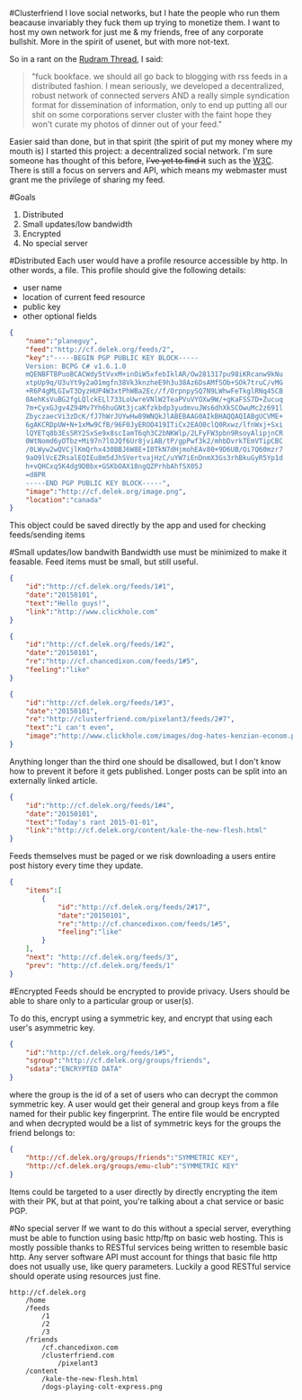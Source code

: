 #Clusterfriend
I love social networks, but I hate the people who run them beacause invariably they fuck them up trying to monetize them. I want to host my own network for just me & my friends, free of any corporate bullshit. More in the spirit of usenet, but with more not-text.

So in a rant on the [Rudram Thread](https://www.facebook.com/chris.rudram/posts/10153870108165247), I said:

>"fuck bookface. we should all go back to blogging with rss feeds in a distributed fashion. I mean seriously, we developed a decentralized, robust network of connected servers AND a really simple syndication format for dissemination of information, only to end up putting all our shit on some corporations server cluster with the faint hope they won't curate my photos of dinner out of your feed."

Easier said than done, but in that spirit (the spirit of put my money where my mouth is) I started this project: a decentralized social network. I'm sure someone has thought of this before, <del>I've yet to find it</del> such as the [W3C](http://www.w3.org/Social/WG). There is still a focus on servers and API, which means my webmaster must grant me the privilege of sharing my feed.

#Goals
1. Distributed
2. Small updates/low bandwidth
3. Encrypted
2. No special server

#Distributed
Each user would have a profile resource accessible by http. In other words, a file. This profile should give the following details:
- user name
- location of current feed resource
- public key
- other optional fields
```json
{
    "name":"planeguy",
    "feed":"http://cf.delek.org/feeds/2",
    "key":"-----BEGIN PGP PUBLIC KEY BLOCK-----
    Version: BCPG C# v1.6.1.0
    mQENBFTBPuoBCACWdy5tVvxM+inOiW5xfebIklAR/Ow281317pu98iKRcanw9kNu
    xtpUp9q/U3uYt9y2aO1mgfn38Vk3knzheE9h3u38Az6DsAMfSOb+SOk7truC/vMG
    +R6P4gMLGIwT3DyzHUP4W3xtPhWBa2Ec//f/OrpnpySQ7N9LWhwFeTkglRNq45CB
    0AehKsVuBG2fgLQlckELl733LoUwreVNlW2TeaPVuVYOXw9W/+gKaFSS7D+Zucuq
    7m+CyxGJgv4Z94Mv7Yh6huGNt3jcaKfzkbdp3yudmvuJWs6dhXkSCOwuMc2z691l
    ZbyczaecVi3zDcK/fJ7hWrJUYwHw89WNQkJlABEBAAG0AIkBHAQQAQIABgUCVME+
    6gAKCRDpUW+N+1xMw9CfB/96F0JyEROO419ITiCx2EAO0clQ0Rxwz/lfnWxj+Sxi
    lQYETq8b3EsSRY2SxSe9x8scIamT6qh3C2bNKWlp/2LFyFW3pbn9RsoyAlipjnCR
    0WtNomd6yOTbz+Mi97n7lOJQf6Ur8jviAB/tP/gpPwf3k2/mhbDvrkTEmVTipCBC
    /0LWyw2wQVCjlKmQrhx430BBJ6W8E+I0TkN7dHjmohEAv80+9D6UB/Oi7Q60mzr7
    9aO9lVcEZRsalEQIEu8m5dJhSVertvajHzC/uYW7iEnDnmX3Gs3rhBkuGyR5Yp1d
    h+vQHCxq5K4dg9DBbx+GSKbOAX18ngQZPrhbAhfSX05J
    =d8PR
    -----END PGP PUBLIC KEY BLOCK-----",
    "image":"http://cf.delek.org/image.png",
    "location":"canada"
}
```
This object could be saved directly by the app and used for checking feeds/sending items

#Small updates/low bandwith
Bandwidth use must be minimized to make it feasable. Feed items must be small, but still useful.
```json
{
    "id":"http://cf.delek.org/feeds/1#1",
    "date":"20150101",
    "text":"Hello guys!",
    "link":"http://www.clickhole.com"
}
```
```json
{
    "id":"http://cf.delek.org/feeds/1#2",
    "date":"20150101",
    "re":"http://cf.chancedixon.com/feeds/1#5",
    "feeling":"like"
}
```
```json
{
    "id":"http://cf.delek.org/feeds/1#3",
    "date":"20150101",
    "re":"http://clusterfriend.com/pixelant3/feeds/2#7",
    "text":"i can't even",
    "image":"http://www.clickhole.com/images/dog-hates-kenzian-econom.png"
}
```
Anything longer than the third one should be disallowed, but I don't know how to prevent it before it gets published. Longer posts can be split into an externally linked article.
```json
{
    "id":"http://cf.delek.org/feeds/1#4",
    "date":"20150101",
    "text":"Today's rant 2015-01-01",
    "link":"http://cf.delek.org/content/kale-the-new-flesh.html"
}
```
Feeds themselves must be paged or we risk downloading a users entire post history every time they update.
```json
{
    "items":[
        {
            "id":"http://cf.delek.org/feeds/2#17",
            "date":"20150101",
            "re":"http://cf.chancedixon.com/feeds/1#5",
            "feeling":"like"
        }
    ],
    "next": "http://cf.delek.org/feeds/3",
    "prev": "http://cf.delek.org/feeds/1"
}
```
#Encrypted
Feeds should be encrypted to provide privacy. Users should be able to share only to a particular group or user(s).

To do this, encrypt using a symmetric key, and encrypt that using each user's asymmetric key.
```json
{
    "id":"http://cf.delek.org/feeds/1#5",
    "sgroup":"http://cf.delek.org/groups/friends",
    "sdata":"ENCRYPTED DATA"
}
```
where the group is the id of a set of users who can decrypt the common symmetric key. A user would get their general and group keys from a file named for their public key fingerprint. The entire file would be encrypted and when decrypted would be a list of symmetric keys for the groups the friend belongs to:
```json
{
    "http://cf.delek.org/groups/friends":"SYMMETRIC KEY",
    "http://cf.delek.org/groups/emu-club":"SYMMETRIC KEY"
}
```
Items could be targeted to a user directly by directly encrypting the item with their PK, but at that point, you're talking about a chat service or basic PGP.

#No special server
If we want to do this without a special server, everything must be able to function using basic http/ftp on basic web hosting. This is mostly possible thanks to RESTful services being written to resemble basic http. Any server software API must account for things that basic file http does not usually use, like query parameters. Luckily a good RESTful service should operate using resources just fine.
```
http://cf.delek.org
    /home
    /feeds
        /1
        /2
        /3
    /friends
        /cf.chancedixon.com
        /clusterfriend.com
            /pixelant3
    /content
        /kale-the-new-flesh.html
        /dogs-playing-colt-express.png
```
